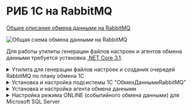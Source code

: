 # РИБ 1С на RabbitMQ

[Общее описание обмена данными на RabbitMQ](https://github.com/zhichkin/dajet-agent/blob/main/doc/%D0%9E%D0%BF%D0%B8%D1%81%D0%B0%D0%BD%D0%B8%D0%B5%20%D0%BE%D0%B1%D0%BC%D0%B5%D0%BD%D0%B0%20%D0%B4%D0%B0%D0%BD%D0%BD%D1%8B%D0%BC%D0%B8%20RabbitMQ.pdf)

![Общая схема обмена данными на RabbitMQ](https://github.com/zhichkin/dajet-agent/blob/main/doc/%D0%A1%D1%85%D0%B5%D0%BC%D0%B0%20%D0%BE%D0%B1%D0%BC%D0%B5%D0%BD%D0%B0%20%D0%B4%D0%B0%D0%BD%D0%BD%D1%8B%D0%BC%D0%B8%20RabbitMQ.png)

Для работы утилиты генерации файлов настроек и агентов обмена данными требуется установка [.NET Core 3.1](https://dotnet.microsoft.com/download).

<details>
<summary>Утилита для генерации файлов настроек и создания очередей RabbitMQ по плану обмена 1С</summary>

[Скачать утилиту](https://github.com/zhichkin/dajet-agent/releases/).

Поддерживается работа с базами данных 1С на Microsoft SQL Server и PostgreSQL.

<details>
<summary>Генерация файлов настроек</summary>

Файлы настроек должны быть расположены в корневом каталоге установки агента обмена данными **DaJet.Agent.Service.exe**.

Утилита генерирует два файла:
- producer-settings.json
- consumer-settings.json

Оба эти файла нужны для настройки параметров работы агента обмена данными.

Файл **producer-settings.json** нужен для настройки агента в роли экспортёра
данных из базы данных 1С в очереди RabbitMQ.

Файл **consumer-settings.json** нужен для настройки агента в роли импортёра
данных из очередей RabbitMQ в базу данных 1С.

![Помощь по использованию](https://github.com/zhichkin/dajet-agent/blob/main/doc/dajet-agent-help.png)

Пример использования для Microsoft SQL Server:

![Пример использования для Microsoft SQL Server](https://github.com/zhichkin/dajet-agent/blob/main/doc/dajet-agent-ms-usage.png)

Пример использования для PostgreSQL:

![Пример использования для PostgreSQL](https://github.com/zhichkin/dajet-agent/blob/main/doc/dajet-agent-pg-usage.png)

**Примечание:** в случае необходимости указать порт для **PostgreSQL** адрес сервера можно указать, например, так: **127.0.0.1:5432**

</details>

<details>
<summary>Создание очередей RabbitMQ по плану обмена 1С</summary>

Для автоматического создания очередей RabbitMQ используется параметр утилиты **--rmq**, в котором указывается имя плана обмена 1С,
для которого создаются очереди. Эта процедура выполняется для центральной базы данных РИБ, где хранятся сведения обо всех узлах обмена.

Для узлов плана обмена, которые помечены на удаление в 1С, операция не выполняется.

**Пример использования:**

![Пример автоматического создания очередей RabbitMQ](https://github.com/zhichkin/dajet-agent/blob/main/doc/dajet-agent-rmq-usage.png)

В данном примере план обмена называется "Тестовый". Имя плана обмена указывается так, как оно задано в конфигураторе 1С.

![Имя плана обмена](https://github.com/zhichkin/dajet-agent/blob/main/doc/exchange-plan-name.png)

Утилита попросит ввести данные для подключения к серверу RabbitMQ.

По окончанию своей работы покажет результат или сообщит об ошибке.

</details>

</details>

<details>
<summary>Установка и настройка подсистемы 1С "ОбменДаннымиRabbitMQ"</summary>

[Скачать подсистему "ОбменДаннымиRabbitMQ"](https://github.com/zhichkin/dajet-agent/blob/main/1c/%D0%9E%D0%B1%D0%BC%D0%B5%D0%BD%D0%94%D0%B0%D0%BD%D0%BD%D1%8B%D0%BC%D0%B8RabbitMQ.cf).

1. Обновить целевую конфигурацию 1С при помощи сравнения и объединения. Появится новая подсистема 1С "ОбменДаннымиRabbitMQ".
2. Сохранить конфигурацию 1С и перейти в режим пользователя для настройки подсистемы.
3. Заполнить константу **ИмяПланаОбменаRabbitMQ**, указав имя плана обмена так как это указано в конфигурации 1С, который будет использован для обмена данными RabbitMQ.
![Имя плана обмена](https://github.com/zhichkin/dajet-agent/blob/main/doc/exchange-plan-name.png)
4. Включить константу **ИспользоватьОбменДаннымиRabbitMQ** для активации использования подсистемы "ОбменДаннымиRabbitMQ".
5. Настроить и запланировать запуск регламентного задания "ОбменДаннымиRabbitMQ", которое выполняет загрузку объектов 1С из очереди входящих сообщений, справочник "ВходящаяОчередьRabbitMQ".
6. Включить константу **ИспользоватьРабочийРежимRabbitMQ** для активации рабочего режима использования подсистемы "ОбменДаннымиRabbitMQ".

Подсистема "ОбменДаннымиRabbitMQ" может работать в двух режимах "рабочий" и "тестовый".

В тестовом режиме (используется по умолчанию) регистрация изменений осуществляется одновременно и в плане обмена,
указанном в настройке "ИмяПланаОбменаRabbitMQ", и в очереди исходящих сообщений, справочник ""ИсходящаяОчередьRabbitMQ".

В рабочем режиме регистрация выполняется только в очереди исходящих сообщений, справочник ""ИсходящаяОчередьRabbitMQ".
Регистрация в плане обмена не выполняется, что обеспечивается выполнением следующего кода 1С:
```1C
Процедура ОчиститьСписокПолучателей(Источник, МассивПолучателей)
	
	Если Не ИспользоватьРабочийРежимRabbitMQ() Тогда
		Возврат;
	КонецЕсли;
	
	Для Каждого Получатель Из МассивПолучателей Цикл
		Источник.ОбменДанными.Получатели.Удалить(Получатель);
	КонецЦикла;
	
КонецПроцедуры
```

Сериализация и десериализация объектов 1С выполняется при помощи встроенного объекта платформы "СериализаторXDTO" в формате JSON.

Пример JSON 1С:
```JSON
{
  "#type" : "jcfg:CatalogObject.Номенклатура",
  "#value" :
  {
    "IsFolder":false,
    "Ref":"8f2ad5ce-8347-11eb-9c98-408d5c93cc8e",
    "DeletionMark":false,
    "Parent":"00000000-0000-0000-0000-000000000000",
    "Code":"00000001",
    "Description":"Тестовая номенклатура"
  }
}
```

</details>

<details>
<summary>Установка и настройка агента обмена данными</summary>

[Скачать агента обмена данными](https://github.com/zhichkin/dajet-agent/releases/).

Агент обмена данными логирует свою работу в файле **dajet-agent.log**,
который автоматически создаётся в корневом каталоге исполняемого файла агента в случае его отсутствия.

**Агент обмена данными устанавливается отдельно для каждого узла обмена данными (базы данных СУБД).**

1. Распаковать архив в каталог установки. Исполняемый файл называется **DaJet.Agent.Service.exe**.

<details>
<summary>2. Настроить файл appsettings.json.</summary>

<details>
<summary>Описание файла appsettings.json</summary>

- **LogSize** - размер файла лога в байтах, по умолчанию равен 64 Kb, по достижению этого размера пересоздаётся.
- **UseProducer** - использовать агента в качестве экспортёра данных из базы данных в очереди RabbitMQ.
- **UseConsumer** - использовать агента в качестве импортёра данных из очередей RabbitMQ в базу данных.
- **ShutdownTimeout** - стандартная настройка хоста .NET Core. Таймаут принудительного завершения работы сервисов хоста.
Нужен для того чтобы, например, можно было увеличить отсрочку остановки сервиса хоста для освобождения занятых им ресурсов и т.п.

</details>
<details>
<summary>Пример файла appsettings.json</summary>

```JSON
{
  "LogSize": 65536,
  "UseProducer": true,
  "UseConsumer": true,
  "HostOptions": {
    "ShutdownTimeout": "00:00:30"
  }
}
```

</details>
</details>

<details>
<summary>3. Настроить файл producer-settings.json для роли экспортёра данных.</summary>

<details>
<summary>Описание файла producer-settings.json</summary>

**Внимание:** файл настроек producer-settings.json рекомендуется создавать автоматически
при помощи утилиты генерации файлов настроек (см. соответствующий раздел инструкции).
После этого отредактировать его вручную.

- **CriticalErrorDelay** - интервал ожидания доступности сервера СУБД или RabbitMQ в секундах.
- **MessageBrokerSettings** - секция для настройки подключения к серверу RabbitMQ.
  - **HostName** - сетевой адрес сервера.
  - **PortNumber** - порт сервера.
  - **UserName** - имя пользователя для подключения к серверу.
  - **Password** - пароль пользователя для подключения к серверу.
  - **ConfirmationTimeout** - таймаут ожидания подтверждения сервером RabbitMQ получения сообщения (publisher confirm), указывается в секундах.
- **DatabaseSettings** - секция для настройки подключения к серверу СУБД.
  - **DatabaseProvider** - тип севера СУБД (0 - Microsoft SQL Server, 1 - PostgreSQL).
  - **ConnectionString** - строка подключения к базе данных СУБД.
  - **MessagesPerTransaction** - количество исходящих сообщений, обрабатываемых за одну транзакцию СУБД.
  - **DatabaseQueryingPeriodicity** - интервал ожидания новых сообщений в узле обмена в секундах.
  - **UseNotifications** - включение/выключение ONLINE режима (событийного обмена) для Microsoft SQL Server.
  - **NotificationQueueName** - имя очереди SQL Server Service Broker для оповещения агента обмена о появлении новых сообщений в справочнике "ИсходящаяОчередьRabbitMQ".
  - **WaitForNotificationTimeout** - таймаут ожидания уведомления о новых сообщениях в узле обмена в секундах (реализовано только для SQL Server).
Используется для реализации обмена данными в режиме online.
  - **DatabaseQueue** - секция для описания таблицы справочника "ИсходящаяОчередьRabbitMQ".
    - **TableName** - имя таблицы СУБД.
    - **ObjectName** - имя объекта метаданных 1С.
    - **Fields** - секция для описания полей таблицы СУБД справочника "ИсходящаяОчередьRabbitMQ".
      - **Name** - имя поля таблицы СУБД.
      - **Property** - имя реквизита объекта метаданных 1С.

</details>
<details>
<summary>Пример файла producer-settings.json</summary>

```JSON
{
  "CriticalErrorDelay": 300,
  "MessageBrokerSettings": {
    "HostName": "localhost",
    "PortNumber": 5672,
    "UserName": "guest",
    "Password": "guest",
    "ConfirmationTimeout": 1
  },
  "DatabaseSettings": {
    "DatabaseProvider": 0,
    "ConnectionString": "Data Source=SERVER_ADDRESS;Initial Catalog=DATABASE_NAME;Integrated Security=True",
    "MessagesPerTransaction": 1000,
    "DatabaseQueryingPeriodicity": 60,
    "UseNotifications": true,
    "NotificationQueueName": "dajet-agent-export-queue",
    "WaitForNotificationTimeout": 180,
    "DatabaseQueue": {
      "TableName": "_Reference157",
      "ObjectName": "Справочник.ИсходящаяОчередьRabbitMQ",
      "Fields": [
        {
          "Name": "_Fld158",
          "Property": "ДатаВремя"
        },
        {
          "Name": "_Fld159",
          "Property": "Отправитель"
        },
        {
          "Name": "_Fld160",
          "Property": "Получатели"
        },
        {
          "Name": "_Fld161",
          "Property": "ТипОперации"
        },
        {
          "Name": "_Fld162",
          "Property": "ТипСообщения"
        },
        {
          "Name": "_Fld163",
          "Property": "ТелоСообщения"
        },
        {
          "Name": "_Code",
          "Property": "Код"
        },
        {
          "Name": "_IDRRef",
          "Property": "Ссылка"
        },
        {
          "Name": "_Marked",
          "Property": "ПометкаУдаления"
        },
        {
          "Name": "_PredefinedID",
          "Property": "Предопределённый"
        },
        {
          "Name": "_Version",
          "Property": "ВерсияДанных"
        }
      ]
    }
  }
}
```

</details>
</details>

<details>
<summary>4. Настроить файл consumer-settings.json для роли импортёра данных.</summary>

<details>
<summary>Описание файла consumer-settings.json</summary>

**Внимание:** файл настроек consumer-settings.json рекомендуется создавать автоматически
при помощи утилиты генерации файлов настроек (см. соответствующий раздел инструкции).
После этого отредактировать его вручную.

- **ThisNode** - код этого узла обмена (получателя), который обслуживает данный агент обмена данными.
- **SenderNodes** - коды узлов-отправителей, разделённых запятой, от которых данный узел принимает сообщения.
- **CriticalErrorDelay** - интервал ожидания доступности сервера СУБД или RabbitMQ в секундах.
- **MessageBrokerSettings** - секция для настройки подключения к серверу RabbitMQ.
  - **HostName** - сетевой адрес сервера.
  - **PortNumber** - порт сервера.
  - **UserName** - имя пользователя для подключения к серверу.
  - **Password** - пароль пользователя для подключения к серверу.
  - **ConsumerPrefetchCount** - количество сообщений, которое буферизуется на клиенте для получения.
Данный параметр влияет на скорость загрузки сообщений, но также может влиять увеличение расходования ресурсов, например, оперативной памяти клиентом.
Настраивается в зависимости от условий эксплуатации. Подробнее можно посмотреть в [документации RabbitMQ](https://www.rabbitmq.com/consumer-prefetch.html).
- **DatabaseSettings** - секция для настройки подключения к серверу СУБД.
  - **DatabaseProvider** - тип севера СУБД (0 - Microsoft SQL Server, 1 - PostgreSQL).
  - **ConnectionString** - строка подключения к базе данных СУБД.
  - **DatabaseQueue** - секция для описания таблицы справочника "ВходящаяОчередьRabbitMQ".
    - **TableName** - имя таблицы СУБД.
    - **ObjectName** - имя объекта метаданных 1С.
    - **Fields** - секция для описания полей таблицы СУБД справочника "ВходящаяОчередьRabbitMQ".
      - **Name** - имя поля таблицы СУБД.
      - **Property** - имя реквизита объекта метаданных 1С.

</details>
<details>
<summary>Пример файла consumer-settings.json</summary>

```JSON
{
  "ThisNode": "MAIN",
  "SenderNodes": [ "N001", "N002", "N003" ],
  "CriticalErrorDelay": 300,
  "MessageBrokerSettings": {
    "HostName": "localhost",
    "PortNumber": 5672,
    "UserName": "guest",
    "Password": "guest",
    "ConsumerPrefetchCount": 1
  },
  "DatabaseSettings": {
    "DatabaseProvider": 0,
    "ConnectionString": "Data Source=SERVER_ADDRESS;Initial Catalog=DATABASE_NAME;Integrated Security=True",
    "DatabaseQueue": {
      "TableName": "_Reference164",
      "ObjectName": "Справочник.ВходящаяОчередьRabbitMQ",
      "Fields": [
        {
          "Name": "_Fld165",
          "Property": "ДатаВремя"
        },
        {
          "Name": "_Fld166",
          "Property": "Отправитель"
        },
        {
          "Name": "_Fld167",
          "Property": "ТипОперации"
        },
        {
          "Name": "_Fld168",
          "Property": "ТипСообщения"
        },
        {
          "Name": "_Fld169",
          "Property": "ТелоСообщения"
        },
        {
          "Name": "_Code",
          "Property": "Код"
        },
        {
          "Name": "_IDRRef",
          "Property": "Ссылка"
        },
        {
          "Name": "_Marked",
          "Property": "ПометкаУдаления"
        },
        {
          "Name": "_PredefinedID",
          "Property": "Предопределённый"
        },
        {
          "Name": "_Version",
          "Property": "ВерсияДанных"
        }
      ]
    }
  }
}
```

</details>
</details>

<details>
<summary>5. Установка и запуск агента как службы Windows.</summary>

- Выполнить от имени администратора системы команду:
```SQL
sc create "DaJet Agent Service" binPath="D:\dajet-agent\DaJet.Agent.Service.exe"
```
В данном случае установочный архив распакован в каталог D:\dajet-agent.

- Перейти в системную консоль управления сервисами Windows.
- При необходимости заменить пользователя Windows, от имени которого будет работать сервис.
- При необходимости установить тип запуска Automatic, чтобы сервис стартовал при запуске/перезагрузке системы.
- Запустить сервис "DaJet Agent Service".

Агент может работать в среде Linux, в том числе как демон Linux.

</details>

<details>
<summary>6. Создание очередей RabbitMQ.</summary>

Нужные очереди RabbitMQ необходимо создать до начала обмена данными.

Для каждой пары узлов, участвующих в обмене данными, настраивается две очереди на сервере RabbitMQ.
Две очереди необходимы только в том случае, если обмен между этими двумя узлами двусторонний.
В противном случае достаточно только одной очереди (обмен односторонний).

Шаблон именования очередей имеет следующий вид:
```JSON
РИБ.<код узла отправителя>.<код узла получателя>
```
Например, очереди для обмена между тремя узлами РИБ могут выглядеть так:
![Пример настройки очередей RabbitMQ](https://github.com/zhichkin/dajet-agent/blob/main/doc/RMQ-monitor.png)

Удаление очередей можно выполнять в любое время — это не влияет на работу адаптера RabbitMQ.
При этом следует учитывать, что очередь сообщений на стороне узла-отправителя для соответствующего узла-получателя будет 
увеличиваться. То есть следует такой узел исключить из обмена, например, пометить на удаление в 1С.

</details>

<details>
<summary>7. Проверка работы обмена данными</summary>

1. В каждом узле обмена данными должен быть одноимённый план обмена.
2. В составе каждого из этих планов обмена должен присутствовать идентичный объект метаданных, например, справочник "Номенклатура".
3. В конфигурации узла, который выполняет экспорт (выгрузку) данных,
должен работать тот или иной механизм регистрации объектов, например БСП 1С,
который обеспечивает заполнение набора узлов свойства "Получатели" параметров обмена объекта 1С.
Заполнение получателей должно выполняться до срабатывания подписок на события "ПриЗаписи" подсистемы "ОбменДаннымиRabbitMQ",
например, в подписках на события "ПередЗаписью".
В случае разрешения автоматической регистрации изменений для объекта метаданных 1С в плане обмена этот набор узлов заполняется автоматически.
4. Убедиться, что подсистема 1С "ОбменДаннымиRabbitMQ" включена.
5. Убедиться, что все нужные очереди на сервере RabbitMQ созданы.
6. Убедиться, что сервисы агентов обмена данными работают.
7. Изменить объект 1С (создать новый, изменить или удалить существующий) в узле-отправителе данных.
8. Убедиться, что объект попал в справочник "ИсходящаяОчередьRabbitMQ" узла-отправителя.
9. Убедиться, что объект попал в соответствующую очередь RabbitMQ.
10. Убедиться, что сообщение из RabbitMQ удалено агентом-получателем.
11. Убедиться, что сообщение появилось в справочнике "ВходящаяОчередьRabbitMQ" узла-получателя.
12. Убедиться, что регламентное задание "ОбменДаннымиRabbitMQ" узла-получателя обработало
входящее сообщение - соответствующий объект конфигурации был создан, обновлён или удалён.

**Примечание:** пункты 7-12 могут отработать очень быстро.
При удачном стечении обстоятельств после выполнения пункта 7 можно сразу переходить к пункту 11 или 12.

Если что-то пошло не так, то, в первую очередь, следует посмотреть логи агентов - файл **dajet-agent.log**,
который расположен в корневом каталоге установки агента.

</details>

</details>

<details>
<summary>Настройка режима ONLINE (событийного обмена данными) для Microsoft SQL Server</summary>

Работа данной опции основана на использовании функциональности **SQL Server Service Broker**.

Для настройки потребуется выполнить следующие действия:
- Выполнить SQL-скрипт **setup-service-broker.sql** из каталога **sql\ms** в базе данных узла обмена 1С.
- Выполнить SQL-скрипт **export-queue-trigger.sql** из каталога **sql\ms** в базе данных узла обмена 1С.

В этих скриптах необходимо заполнить/заменить следующее:
- указать актуальное название базы данных узла обмена 1С;
- имя таблицы справочника 1С "ИсходящаяОчередьRabbitMQ" для создания триггера
(её название есть в файле настроек producer-settings.json);
- имя очереди Service Broker для оповещения агента о новых исходящих сообщениях.

Данный режим работы настраивается в файле **producer-settings.json**. См. следующие настройки:
- **UseNotifications** - включение/выключение ONLINE режима
- **NotificationQueueName** - имя очереди Service Broker для оповещений
- **WaitForNotificationTimeout** - время ожидания появления новых сообщений в секундах

</details>